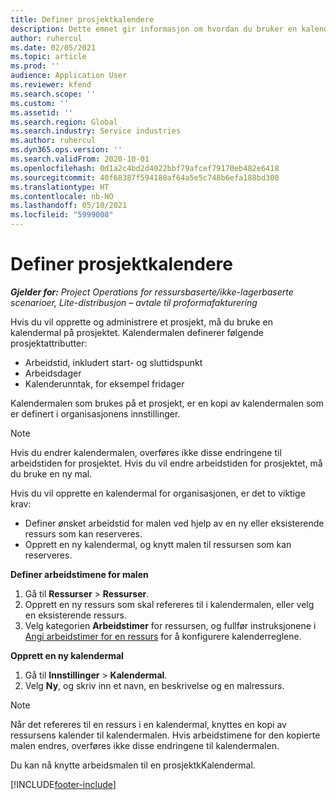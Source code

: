 ```yaml
---
title: Definer prosjektkalendere
description: Dette emnet gir informasjon om hvordan du bruker en kalendermal på et prosjekt til å følge opp prosjektplanen.
author: ruhercul
ms.date: 02/05/2021
ms.topic: article
ms.prod: ''
audience: Application User
ms.reviewer: kfend
ms.search.scope: ''
ms.custom: ''
ms.assetid: ''
ms.search.region: Global
ms.search.industry: Service industries
ms.author: ruhercul
ms.dyn365.ops.version: ''
ms.search.validFrom: 2020-10-01
ms.openlocfilehash: 0d1a2c4bd2d4022bbf79afcef79170eb482e6418
ms.sourcegitcommit: 40f68387f594180af64a5e5c748b6efa188bd300
ms.translationtype: HT
ms.contentlocale: nb-NO
ms.lasthandoff: 05/10/2021
ms.locfileid: "5999008"
---
```

# <a name="define-project-calendars"></a>Definer prosjektkalendere

_**Gjelder for:** Project Operations for ressursbaserte/ikke-lagerbaserte scenarioer, Lite-distribusjon – avtale til proformafakturering_

Hvis du vil opprette og administrere et prosjekt, må du bruke en kalendermal på prosjektet. Kalendermalen definerer følgende prosjektattributter:

- Arbeidstid, inkludert start- og sluttidspunkt
- Arbeidsdager
- Kalenderunntak, for eksempel fridager

Kalendermalen som brukes på et prosjekt, er en kopi av kalendermalen som er definert i organisasjonens innstillinger.

> [!NOTE]
> Hvis du endrer kalendermalen, overføres ikke disse endringene til arbeidstiden for prosjektet. Hvis du vil endre arbeidstiden for prosjektet, må du bruke en ny mal.

Hvis du vil opprette en kalendermal for organisasjonen, er det to viktige krav:

- Definer ønsket arbeidstid for malen ved hjelp av en ny eller eksisterende ressurs som kan reserveres.
- Opprett en ny kalendermal, og knytt malen til ressursen som kan reserveres.

**Definer arbeidstimene for malen**

1. Gå til **Ressurser** \> **Ressurser**.
2. Opprett en ny ressurs som skal refereres til i kalendermalen, eller velg en eksisterende ressurs.
3. Velg kategorien **Arbeidstimer** for ressursen, og fullfør instruksjonene i [Angi arbeidstimer for en ressurs](/dynamics365/field-service/set-work-hours-resource.md) for å konfigurere kalenderreglene.

**Opprett en ny kalendermal**

1. Gå til **Innstillinger** \> **Kalendermal**.
2. Velg **Ny**, og skriv inn et navn, en beskrivelse og en malressurs.

> [!NOTE]
> Når det refereres til en ressurs i en kalendermal, knyttes en kopi av ressursens kalender til kalendermalen. Hvis arbeidstimene for den kopierte malen endres, overføres ikke disse endringene til kalendermalen.

Du kan nå knytte arbeidsmalen til en prosjektkKalendermal.


[!INCLUDE[footer-include](../includes/footer-banner.md)]

